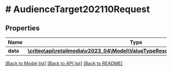 # # AudienceTarget202110Request

## Properties

Name | Type | Description | Notes
------------ | ------------- | ------------- | -------------
**data** | [**\criteo\api\retailmedia\v2023_04\Model\ValueTypeResourceOfAudienceTarget202110**](ValueTypeResourceOfAudienceTarget202110.md) |  | [optional]

[[Back to Model list]](../../README.md#models) [[Back to API list]](../../README.md#endpoints) [[Back to README]](../../README.md)
